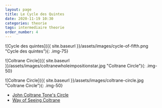 ```yaml
---
layout: page
title: Le Cycle des Quintes
date: 2020-11-19 10:30
categories: theorie
tags: intermediaire theorie
order_number: 4
---
```


![Cycle des quintes]({{ site.baseurl }}/assets/images/cycle-of-fifth.png "Cycle des quintes"){: .img-75}

![Coltrane Circle]({{ site.baseurl }}/assets/images/coltranewholeimpositionstar.jpg "Coltrane Circle"){: .img-50}

![Coltrane Circle]({{ site.baseurl }}/assets/images/coltrane-circle.jpg "Coltrane Circle"){: .img-50}

* [John Coltrane Tone's Circle](https://roelhollander.eu/en/blog-saxophone/Coltrane-Tone-Circle/)
* [Way of Seeing Coltrane](https://www.coreymwamba.co.uk/rambles/1388150764)
